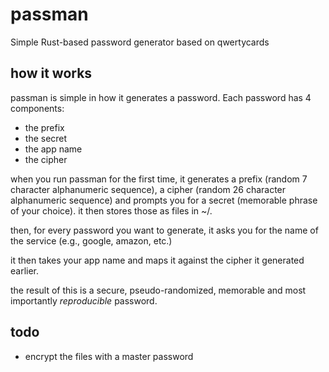 # passman
Simple Rust-based password generator based on qwertycards

## how it works
passman is simple in how it generates a password. Each password has 4 components:
- the prefix
- the secret
- the app name
- the cipher

when you run passman for the first time, it generates a prefix (random 7 character alphanumeric sequence), a cipher (random 26 character alphanumeric sequence) and prompts you for a secret (memorable phrase of your choice). it then stores those as files in ~/.

then, for every password you want to generate, it asks you for the name of the service (e.g., google, amazon, etc.)

it then takes your app name and maps it against the cipher it generated earlier.

the result of this is a secure, pseudo-randomized, memorable and most importantly *reproducible* password.

## todo
- encrypt the files with a master password
